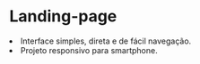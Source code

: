 # Landing-page
<li>Interface simples, direta e de fácil navegação.</li>
<li>Projeto responsivo para smartphone.</li>
